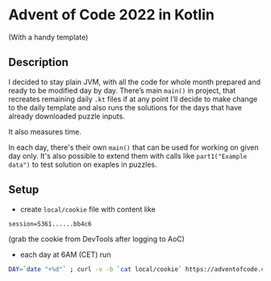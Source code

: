 # Advent of Code 2022 in Kotlin

(With a handy template)

## Description
I decided to stay plain JVM, with all the code for whole month prepared and ready to be modified day by day. 
There’s main `main()` in project, that recreates remaining daily `.kt` files if at any point I’ll decide to make change to the daily template and also runs the solutions for the days that have already downloaded puzzle inputs.

It also measures time.

In each day, there's their own `main()` that can be used for working on given day only. 
It's also possible to extend them with calls like `part1("Example data")` to test solution on exaples in puzzles.

## Setup

- create `local/cookie` file with content like
```properties
session=5361......bb4c6
```
(grab the cookie from DevTools after logging to AoC)

- each day at 6AM (CET) run
```bash
DAY=`date "+%d"` ; curl -v -b `cat local/cookie` https://adventofcode.com/2022/day/${DAY}/input -o local/day${DAY}_input.txt
```
